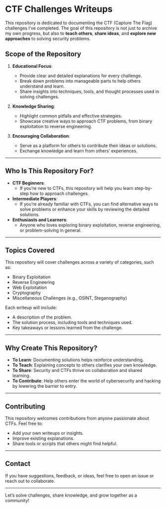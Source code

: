 # CTF Challenges Writeups

This repository is dedicated to documenting the CTF (Capture The Flag) challenges I’ve completed. The goal of this repository is not just to archive my own progress, but also to **teach others**, **share ideas**, and **explore new approaches** to solving security problems.

## **Scope of the Repository**
1. **Educational Focus**:
   - Provide clear and detailed explanations for every challenge.
   - Break down problems into manageable parts to help others understand and learn.
   - Share insights into techniques, tools, and thought processes used in solving challenges.

2. **Knowledge Sharing**:
   - Highlight common pitfalls and effective strategies.
   - Showcase creative ways to approach CTF problems, from binary exploitation to reverse engineering.

3. **Encouraging Collaboration**:
   - Serve as a platform for others to contribute their ideas or solutions.
   - Exchange knowledge and learn from others’ experiences.

---

## **Who Is This Repository For?**
- **CTF Beginners**:
  - If you’re new to CTFs, this repository will help you learn step-by-step how to approach challenges.
- **Intermediate Players**:
  - If you’re already familiar with CTFs, you can find alternative ways to solve problems or enhance your skills by reviewing the detailed solutions.
- **Enthusiasts and Learners**:
  - Anyone who loves exploring binary exploitation, reverse engineering, or problem-solving in general.

---

## **Topics Covered**
This repository will cover challenges across a variety of categories, such as:
- Binary Exploitation
- Reverse Engineering
- Web Exploitation
- Cryptography
- Miscellaneous Challenges (e.g., OSINT, Steganography)

Each writeup will include:
- A description of the problem.
- The solution process, including tools and techniques used.
- Key takeaways or lessons learned from the challenge.

---

## **Why Create This Repository?**
- **To Learn**: Documenting solutions helps reinforce understanding.
- **To Teach**: Explaining concepts to others clarifies your own knowledge.
- **To Share**: Security and CTFs thrive on collaboration and shared learning.
- **To Contribute**: Help others enter the world of cybersecurity and hacking by lowering the barrier to entry.

---

## **Contributing**
This repository welcomes contributions from anyone passionate about CTFs. Feel free to:
- Add your own writeups or insights.
- Improve existing explanations.
- Share tools or scripts that others might find helpful.

---

## **Contact**
If you have suggestions, feedback, or ideas, feel free to open an issue or reach out to collaborate.

---

Let’s solve challenges, share knowledge, and grow together as a community!
